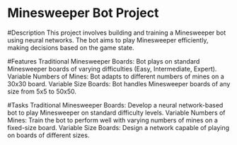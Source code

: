# Minesweeper Bot Project

#Description
This project involves building and training a Minesweeper bot using neural networks. The bot aims to play Minesweeper efficiently, making decisions based on the game state.

#Features
Traditional Minesweeper Boards: Bot plays on standard Minesweeper boards of varying difficulties (Easy, Intermediate, Expert).
Variable Numbers of Mines: Bot adapts to different numbers of mines on a 30x30 board.
Variable Size Boards: Bot handles Minesweeper boards of any size from 5x5 to 50x50.

#Tasks
Traditional Minesweeper Boards: Develop a neural network-based bot to play Minesweeper on standard difficulty levels.
Variable Numbers of Mines: Train the bot to perform well with varying numbers of mines on a fixed-size board.
Variable Size Boards: Design a network capable of playing on boards of different sizes.
